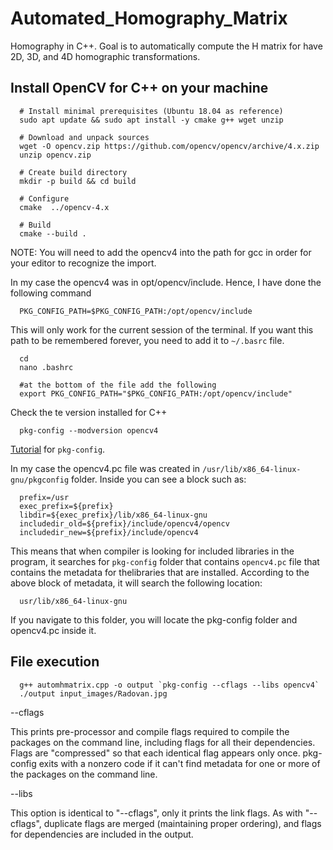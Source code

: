 # Automated_Homography_Matrix
Homography in C++. Goal is to automatically compute the H matrix for have 2D, 3D, and 4D homographic transformations. 

## Install OpenCV for C++ on your machine

      # Install minimal prerequisites (Ubuntu 18.04 as reference)
      sudo apt update && sudo apt install -y cmake g++ wget unzip
      
      # Download and unpack sources
      wget -O opencv.zip https://github.com/opencv/opencv/archive/4.x.zip
      unzip opencv.zip
      
      # Create build directory
      mkdir -p build && cd build
      
      # Configure
      cmake  ../opencv-4.x
      
      # Build
      cmake --build .
      
NOTE: You will need to add the opencv4 into the path for gcc in order for your editor to recognize the import.

In my case the opencv4 was in opt/opencv/include. Hence, I have done the following command

      PKG_CONFIG_PATH=$PKG_CONFIG_PATH:/opt/opencv/include

This will only work for the current session of the terminal. If you want this path to be remembered forever, you need to add it to `~/.basrc` file.

      cd
      nano .bashrc
      
      #at the bottom of the file add the following
      export PKG_CONFIG_PATH="$PKG_CONFIG_PATH:/opt/opencv/include"

Check the te version installed for C++

      pkg-config --modversion opencv4
      
[Tutorial](https://linux.die.net/man/1/pkg-config) for `pkg-config`.

In my case the opencv4.pc file was created in `/usr/lib/x86_64-linux-gnu/pkgconfig` folder.
Inside you can see a block such as:

      prefix=/usr
      exec_prefix=${prefix}
      libdir=${exec_prefix}/lib/x86_64-linux-gnu
      includedir_old=${prefix}/include/opencv4/opencv
      includedir_new=${prefix}/include/opencv4

This means that when compiler is looking for included libraries in the program, it searches for `pkg-config` folder that contains `opencv4.pc` file that contains the metadata for thelibraries that are installed. According to the above block of metadata, it will search the following location:

      usr/lib/x86_64-linux-gnu
      
If you navigate to this folder, you will locate the pkg-config folder and opencv4.pc inside it. 


## File execution

      g++ automhmatrix.cpp -o output `pkg-config --cflags --libs opencv4`
      ./output input_images/Radovan.jpg   

 --cflags
 
This prints pre-processor and compile flags required to compile the packages on the command line, including flags for all their dependencies. Flags are "compressed" so that each identical flag appears only once. pkg-config exits with a nonzero code if it can't find metadata for one or more of the packages on the command line.

--libs

This option is identical to "--cflags", only it prints the link flags. As with "--cflags", duplicate flags are merged (maintaining proper ordering), and flags for dependencies are included in the output.

     
      
      
